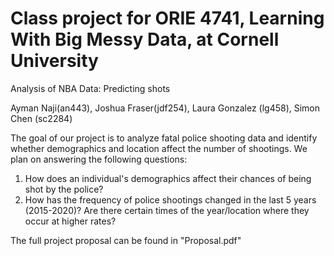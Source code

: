 # Class project for ORIE 4741, Learning With Big Messy Data, at Cornell University

Analysis of NBA Data: Predicting shots 

Ayman Naji(an443), Joshua Fraser(jdf254), Laura Gonzalez (lg458), Simon Chen (sc2284)


The goal of our project is to analyze fatal police shooting data and identify whether demographics and location affect the number of shootings. We plan on answering the following questions: 

  1. How does an individual's demographics affect their chances of being shot by the police?  
  2. How has the frequency of police shootings changed in the last 5 years (2015-2020)? Are there certain times of the year/location where they occur at higher rates? 



The full project proposal can be found in "Proposal.pdf"



